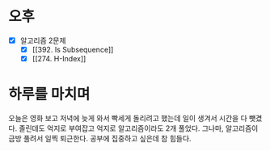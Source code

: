 # 오후
- [x] 알고리즘 2문제
	- [x] [[392. Is Subsequence]]
	- [x] [[274. H-Index]]

# 하루를 마치며
오늘은 영화 보고 저녁에 늦게 와서 빡세게 돌리려고 했는데 일이 생겨서 시간을 다 뺏겼다.
졸린데도 억지로 부여잡고 억지로 알고리즘이라도 2개 풀었다.
그나마, 알고리즘이 금방 풀려서 일찍 퇴근한다.
공부에 집중하고 싶은데 참 힘들다.